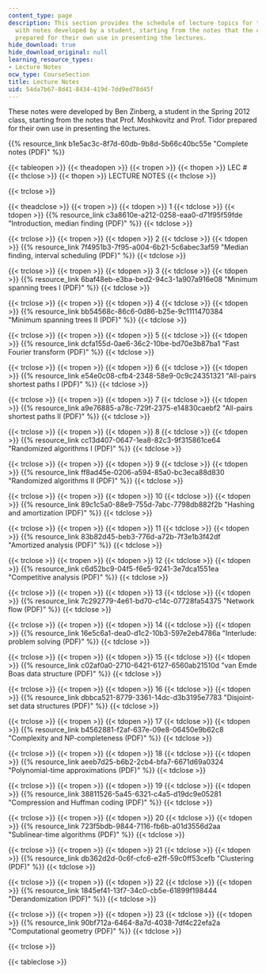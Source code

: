 ```yaml
---
content_type: page
description: This section provides the schedule of lecture topics for the course along
  with notes developed by a student, starting from the notes that the course instructors
  prepared for their own use in presenting the lectures.
hide_download: true
hide_download_original: null
learning_resource_types:
- Lecture Notes
ocw_type: CourseSection
title: Lecture Notes
uid: 54da7b67-8d41-8434-419d-7dd9ed78d45f
---
```


These notes were developed by Ben Zinberg, a student in the Spring 2012 class, starting from the notes that Prof. Moshkovitz and Prof. Tidor prepared for their own use in presenting the lectures.

{{% resource_link b1e5ac3c-8f7d-60db-9b8d-5b66c40bc55e "Complete notes (PDF)" %}}

{{< tableopen >}}
{{< theadopen >}}
{{< tropen >}}
{{< thopen >}}
LEC #
{{< thclose >}}
{{< thopen >}}
LECTURE NOTES
{{< thclose >}}

{{< trclose >}}

{{< theadclose >}}
{{< tropen >}}
{{< tdopen >}}
1
{{< tdclose >}}
{{< tdopen >}}
{{% resource_link c3a8610e-a212-0258-eaa0-d71f95f59fde "Introduction, median finding (PDF)" %}}
{{< tdclose >}}

{{< trclose >}}
{{< tropen >}}
{{< tdopen >}}
2
{{< tdclose >}}
{{< tdopen >}}
{{% resource_link 7f4951b3-7f95-a004-6b21-5c6abec3af59 "Median finding, interval scheduling (PDF)" %}}
{{< tdclose >}}

{{< trclose >}}
{{< tropen >}}
{{< tdopen >}}
3
{{< tdclose >}}
{{< tdopen >}}
{{% resource_link 6baf48eb-e3ba-bed2-94c3-1a907a916e08 "Minimum spanning trees I (PDF)" %}}
{{< tdclose >}}

{{< trclose >}}
{{< tropen >}}
{{< tdopen >}}
4
{{< tdclose >}}
{{< tdopen >}}
{{% resource_link bb54568c-86c6-0d86-b25e-9c1111470384 "Minimum spanning trees II (PDF)" %}}
{{< tdclose >}}

{{< trclose >}}
{{< tropen >}}
{{< tdopen >}}
5
{{< tdclose >}}
{{< tdopen >}}
{{% resource_link dcfa155d-0ae6-36c2-10be-bd70e3b87ba1 "Fast Fourier transform (PDF)" %}}
{{< tdclose >}}

{{< trclose >}}
{{< tropen >}}
{{< tdopen >}}
6
{{< tdclose >}}
{{< tdopen >}}
{{% resource_link e54e0c08-cfb4-2348-58e9-0c9c24351321 "All-pairs shortest paths I (PDF)" %}}
{{< tdclose >}}

{{< trclose >}}
{{< tropen >}}
{{< tdopen >}}
7
{{< tdclose >}}
{{< tdopen >}}
{{% resource_link a9e76885-a78c-729f-2375-e14830caebf2 "All-pairs shortest paths II (PDF)" %}}
{{< tdclose >}}

{{< trclose >}}
{{< tropen >}}
{{< tdopen >}}
8
{{< tdclose >}}
{{< tdopen >}}
{{% resource_link cc13d407-0647-1ea8-82c3-9f315861ce64 "Randomized algorithms I (PDF)" %}}
{{< tdclose >}}

{{< trclose >}}
{{< tropen >}}
{{< tdopen >}}
9
{{< tdclose >}}
{{< tdopen >}}
{{% resource_link ff8ad45e-0206-a594-85a0-bc3eca88d830 "Randomized algorithms II (PDF)" %}}
{{< tdclose >}}

{{< trclose >}}
{{< tropen >}}
{{< tdopen >}}
10
{{< tdclose >}}
{{< tdopen >}}
{{% resource_link 89c1c5a0-88e9-755d-7abc-7798db882f2b "Hashing and amortization (PDF)" %}}
{{< tdclose >}}

{{< trclose >}}
{{< tropen >}}
{{< tdopen >}}
11
{{< tdclose >}}
{{< tdopen >}}
{{% resource_link 83b82d45-beb3-776d-a72b-7f3e1b3f42df "Amortized analysis (PDF)" %}}
{{< tdclose >}}

{{< trclose >}}
{{< tropen >}}
{{< tdopen >}}
12
{{< tdclose >}}
{{< tdopen >}}
{{% resource_link c6d52bc9-04f5-f6e5-9241-3e7dca1551ea "Competitive analysis (PDF)" %}}
{{< tdclose >}}

{{< trclose >}}
{{< tropen >}}
{{< tdopen >}}
13
{{< tdclose >}}
{{< tdopen >}}
{{% resource_link 7c292779-4e61-bd70-c14c-07728fa54375 "Network flow (PDF)" %}}
{{< tdclose >}}

{{< trclose >}}
{{< tropen >}}
{{< tdopen >}}
14
{{< tdclose >}}
{{< tdopen >}}
{{% resource_link 16e5c6a1-dea0-d1c2-10b3-597e2eb4786a "Interlude: problem solving (PDF)" %}}
{{< tdclose >}}

{{< trclose >}}
{{< tropen >}}
{{< tdopen >}}
15
{{< tdclose >}}
{{< tdopen >}}
{{% resource_link c02af0a0-2710-6421-6127-6560ab21510d "van Emde Boas data structure (PDF)" %}}
{{< tdclose >}}

{{< trclose >}}
{{< tropen >}}
{{< tdopen >}}
16
{{< tdclose >}}
{{< tdopen >}}
{{% resource_link dbbca521-8779-3361-14dc-d3b3195e7783 "Disjoint-set data structures (PDF)" %}}
{{< tdclose >}}

{{< trclose >}}
{{< tropen >}}
{{< tdopen >}}
17
{{< tdclose >}}
{{< tdopen >}}
{{% resource_link b4562881-f2af-637e-09e8-06450e9b62c8 "Complexity and NP-completeness (PDF)" %}}
{{< tdclose >}}

{{< trclose >}}
{{< tropen >}}
{{< tdopen >}}
18
{{< tdclose >}}
{{< tdopen >}}
{{% resource_link aeeb7d25-b6b2-2cb4-bfa7-6671d69a0324 "Polynomial-time approximations (PDF)" %}}
{{< tdclose >}}

{{< trclose >}}
{{< tropen >}}
{{< tdopen >}}
19
{{< tdclose >}}
{{< tdopen >}}
{{% resource_link 38811526-5a45-6321-c4a5-d19dc9e05281 "Compression and Huffman coding (PDF)" %}}
{{< tdclose >}}

{{< trclose >}}
{{< tropen >}}
{{< tdopen >}}
20
{{< tdclose >}}
{{< tdopen >}}
{{% resource_link 723f5bdb-9844-7116-fb6b-a01d3556d2aa "Sublinear-time algorithms (PDF)" %}}
{{< tdclose >}}

{{< trclose >}}
{{< tropen >}}
{{< tdopen >}}
21
{{< tdclose >}}
{{< tdopen >}}
{{% resource_link db362d2d-0c6f-cfc6-e2ff-59c0ff53cefb "Clustering (PDF)" %}}
{{< tdclose >}}

{{< trclose >}}
{{< tropen >}}
{{< tdopen >}}
22
{{< tdclose >}}
{{< tdopen >}}
{{% resource_link 1845ef41-13f7-34c0-cb5e-61899f198444 "Derandomization (PDF)" %}}
{{< tdclose >}}

{{< trclose >}}
{{< tropen >}}
{{< tdopen >}}
23
{{< tdclose >}}
{{< tdopen >}}
{{% resource_link 90bf712a-6464-8a7d-4038-7df4c22efa2a "Computational geometry (PDF)" %}}
{{< tdclose >}}

{{< trclose >}}

{{< tableclose >}}